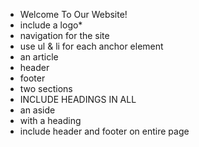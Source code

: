 * Welcome To Our Website!
* include a logo*
* navigation for the site
* use ul & li for each anchor element
* an article
* header
* footer
* two sections
* INCLUDE HEADINGS IN ALL
* an aside
* with a heading
* include header and footer on entire page